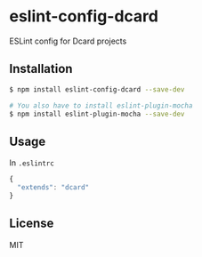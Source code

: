 # eslint-config-dcard

ESLint config for Dcard projects

## Installation

``` bash
$ npm install eslint-config-dcard --save-dev

# You also have to install eslint-plugin-mocha
$ npm install eslint-plugin-mocha --save-dev
```

## Usage

In `.eslintrc`

``` js
{
  "extends": "dcard"
}
```

## License

MIT